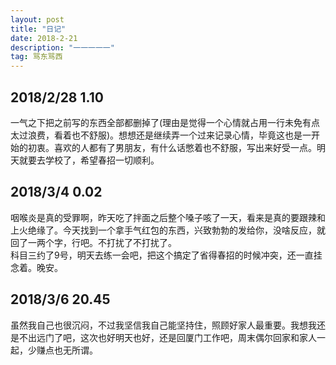 ```yaml
---
layout: post
title: "日记"
date: 2018-2-21 
description: "一一一一一"
tag: 骂东骂西
---
```


## 2018/2/28 1.10
一气之下把之前写的东西全部都删掉了(理由是觉得一个心情就占用一行未免有点太过浪费，看着也不舒服)。想想还是继续弄一个过来记录心情，毕竟这也是一开始的初衷。喜欢的人都有了男朋友，有什么话憋着也不舒服，写出来好受一点。明天就要去学校了，希望春招一切顺利。

## 2018/3/4 0.02
咽喉炎是真的受罪啊，昨天吃了拌面之后整个嗓子咳了一天，看来是真的要跟辣和上火绝缘了。今天找到一个拿手气红包的东西，兴致勃勃的发给你，没啥反应，就回了一两个字，行吧。不打扰了不打扰了。<br/>
科目三约了9号，明天去练一会吧，把这个搞定了省得春招的时候冲突，还一直挂念着。晚安。

## 2018/3/6 20.45
虽然我自己也很沉闷，不过我坚信我自己能坚持住，照顾好家人最重要。我想我还是不出远门了吧，这次也好明天也好，还是回厦门工作吧，周末偶尔回家和家人一起，少赚点也无所谓。



